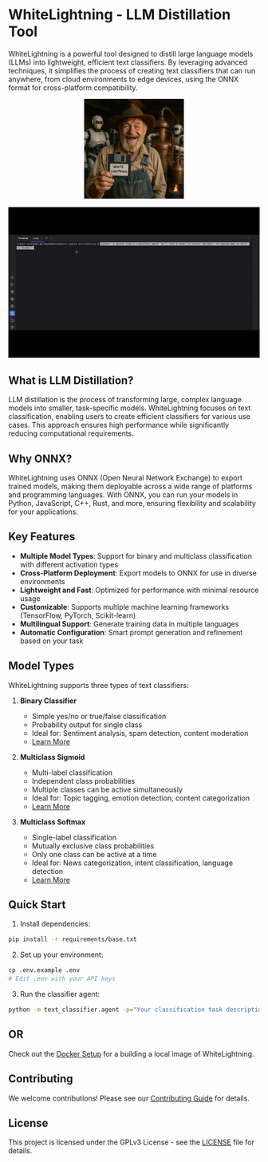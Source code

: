 # WhiteLightning - LLM Distillation Tool

WhiteLightning is a powerful tool designed to distill large language models (LLMs) into lightweight, efficient text classifiers. By leveraging advanced techniques, it simplifies the process of creating text classifiers that can run anywhere, from cloud environments to edge devices, using the ONNX format for cross-platform compatibility.

<p align="center">
   <img src="media/moonshiner_floppy.jpeg" width="200" height="200" alt="Moonshiner">
</p>

<p align="center">
   <img src="media/cli_usage.gif" width="700" alt="CLI Usage">
</p>

## What is LLM Distillation?

LLM distillation is the process of transforming large, complex language models into smaller, task-specific models. WhiteLightning focuses on text classification, enabling users to create efficient classifiers for various use cases. This approach ensures high performance while significantly reducing computational requirements.

## Why ONNX?

WhiteLightning uses ONNX (Open Neural Network Exchange) to export trained models, making them deployable across a wide range of platforms and programming languages. With ONNX, you can run your models in Python, JavaScript, C++, Rust, and more, ensuring flexibility and scalability for your applications.

## Key Features

- **Multiple Model Types**: Support for binary and multiclass classification with different activation types
- **Cross-Platform Deployment**: Export models to ONNX for use in diverse environments
- **Lightweight and Fast**: Optimized for performance with minimal resource usage
- **Customizable**: Supports multiple machine learning frameworks (TensorFlow, PyTorch, Scikit-learn)
- **Multilingual Support**: Generate training data in multiple languages
- **Automatic Configuration**: Smart prompt generation and refinement based on your task

## Model Types

WhiteLightning supports three types of text classifiers:

1. **Binary Classifier**
   - Simple yes/no or true/false classification
   - Probability output for single class
   - Ideal for: Sentiment analysis, spam detection, content moderation
   - [Learn More](docs/classifiers/binary.md)

2. **Multiclass Sigmoid**
   - Multi-label classification
   - Independent class probabilities
   - Multiple classes can be active simultaneously
   - Ideal for: Topic tagging, emotion detection, content categorization
   - [Learn More](docs/classifiers/multiclass.md)

3. **Multiclass Softmax**
   - Single-label classification
   - Mutually exclusive class probabilities
   - Only one class can be active at a time
   - Ideal for: News categorization, intent classification, language detection
   - [Learn More](docs/classifiers/multiclass.md)

## Quick Start

1. Install dependencies:
```bash
pip install -r requirements/base.txt
```

2. Set up your environment:
```bash
cp .env.example .env
# Edit .env with your API keys
```

3. Run the classifier agent:
```bash
python -m text_classifier.agent -p="Your classification task description"
```

## OR

Check out the [Docker Setup](docs/docker/README.md) for a building a local image of WhiteLightning.

## Contributing

We welcome contributions! Please see our [Contributing Guide](docs/CONTRIBUTING.md) for details.

## License

This project is licensed under the GPLv3 License - see the [LICENSE](LICENSE) file for details.
